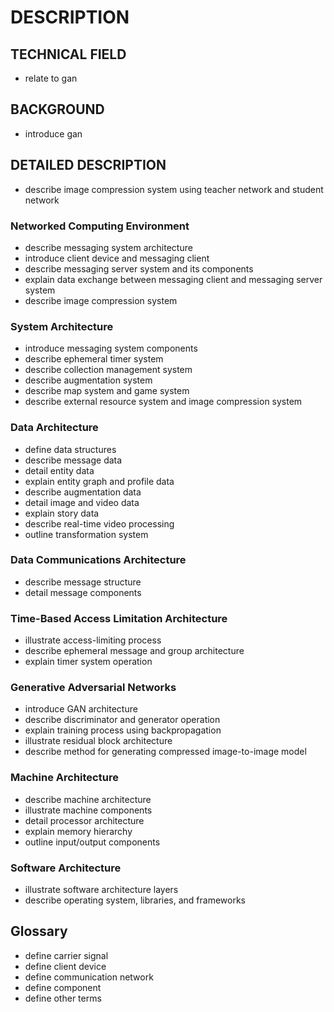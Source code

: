 # DESCRIPTION

## TECHNICAL FIELD

- relate to gan

## BACKGROUND

- introduce gan

## DETAILED DESCRIPTION

- describe image compression system using teacher network and student network

### Networked Computing Environment

- describe messaging system architecture
- introduce client device and messaging client
- describe messaging server system and its components
- explain data exchange between messaging client and messaging server system
- describe image compression system

### System Architecture

- introduce messaging system components
- describe ephemeral timer system
- describe collection management system
- describe augmentation system
- describe map system and game system
- describe external resource system and image compression system

### Data Architecture

- define data structures
- describe message data
- detail entity data
- explain entity graph and profile data
- describe augmentation data
- detail image and video data
- explain story data
- describe real-time video processing
- outline transformation system

### Data Communications Architecture

- describe message structure
- detail message components

### Time-Based Access Limitation Architecture

- illustrate access-limiting process
- describe ephemeral message and group architecture
- explain timer system operation

### Generative Adversarial Networks

- introduce GAN architecture
- describe discriminator and generator operation
- explain training process using backpropagation
- illustrate residual block architecture
- describe method for generating compressed image-to-image model

### Machine Architecture

- describe machine architecture
- illustrate machine components
- detail processor architecture
- explain memory hierarchy
- outline input/output components

### Software Architecture

- illustrate software architecture layers
- describe operating system, libraries, and frameworks

## Glossary

- define carrier signal
- define client device
- define communication network
- define component
- define other terms

